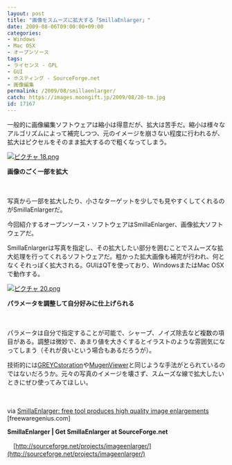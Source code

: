 ```yaml
---
layout: post
title: "画像をスムーズに拡大する「SmillaEnlarger」"
date: 2009-08-06T09:00:00+09:00
categories:
- Windows
- Mac OSX
- オープンソース
tags: 
- ライセンス - GPL
- GUI
- ホスティング - SourceForge.net
- 画像編集
permalink: /2009/08/smillaenlarger/
catch: https://images.moongift.jp/2009/08/20-tm.jpg
id: 17167
---
```

一般的に画像編集ソフトウェアは縮小は得意だが、拡大は苦手だ。縮小は様々なアルゴリズムによって補完しつつ、元のイメージを崩さない程度に行われるが、拡大はピクセルをそのまま拡大するので粗くなってしまう。

  

[![ピクチャ 18.png](https://images.moongift.jp/2009/08/18-tm.jpg)](https://images.moongift.jp/2009/08/18.png)  
  
**画像のごく一部を拡大**

  

　

  

写真から一部を拡大したり、小さなターゲットを少しでも見やすくしてくれるのがSmillaEnlargerだ。

  

今回紹介するオープンソース・ソフトウェアはSmillaEnlarger、画像拡大ソフトウェアだ。

  
<!--more-->

SmillaEnlargerは写真を指定し、その拡大したい部分を囲むことでスムーズな拡大処理を行ってくれるソフトウェアだ。粗かった拡大画像も補完が行われ、何となくそれっぽく拡大される。GUIはQTを使っており、WindowsまたはMac OSXで動作する。

  

[![ピクチャ 20.png](https://images.moongift.jp/2009/08/20-tm.jpg)](https://images.moongift.jp/2009/08/20.png)  
  
**パラメータを調整して自分好みに仕上げられる**

  

　

  

パラメータは自分で指定することが可能で、シャープ、ノイズ除去など複数の項目がある。調整は微妙で、あまり値を大きくするとイラストのような雰囲気になってしまう（それが良いという場合もあるだろうが）。

  

技術的には[GREYCstoration](http://www.moongift.jp/2008/01/greycstoration/)や[MugenViewer](http://www.moongift.jp/2006/08/2289/)と同じような手法がとられているのではないだろうか。元々の写真のイメージを壊さず、スムーズな線で拡大したいときにぜひ使ってみてほしい。

  

　

  

via [SmillaEnlarger: free tool produces high quality image enlargements](http://www.freewaregenius.com/2009/08/03/smillaenlarger-free-tool-produces-high-quality-image-enlargements/) [freewaregenius.com]

  

**SmillaEnlarger | Get SmillaEnlarger at SourceForge.net**  
  
　[http://sourceforge.net/projects/imageenlarger/](http://sourceforge.net/projects/imageenlarger/)

  
